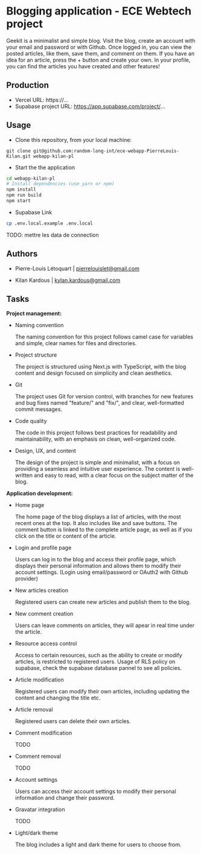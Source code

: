 # Blogging application - ECE Webtech project

Geekit is a minimalist and simple blog. Visit the blog, create an account with your email and password or with Github. Once logged in, you can view the posted articles, like them, save them, and comment on them. If you have an idea for an article, press the + button and create your own. In your profile, you can find the articles you have created and other features!

## Production 

- Vercel URL: https://...
- Supabase project URL: https://app.supabase.com/project/...

## Usage

- Clone this repository, from your local machine:

```
git clone git@github.com:random-long-int/ece-webapp-PierreLouis-Kilan.git webapp-kilan-pl
```

- Start the the application

```bash
cd webapp-kilan-pl
# Install dependencies (use yarn or npm)
npm install
npm run build
npm start
```

- Supabase Link

```bash
cp .env.local.example .env.local
```

TODO: mettre les data de connection

## Authors

- Pierre-Louis Létoquart | pierrelouislet@gmail.com

- Kilan Kardous | kylan.kardous@gmail.com

## Tasks

**Project management:**

- Naming convention   

    The naming convention for this project follows camel case for variables and simple, clear names for files and directories.

- Project structure   

    The project is structured using Next.js with TypeScript, with the blog content and design focused on simplicity and clean aesthetics.

- Git   

    The project uses Git for version control, with branches for new features and bug fixes named "feature/" and "fix/", and clear, well-formatted commit messages.

- Code quality   

    The code in this project follows best practices for readability and maintainability, with an emphasis on clean, well-organized code.

- Design, UX, and content   

    The design of the project is simple and minimalist, with a focus on providing a seamless and intuitive user experience. The content is well-written and easy to read, with a clear focus on the subject matter of the blog.

**Application development:**

- Home page

    The home page of the blog displays a list of articles, with the most recent ones at the top. It also includes like and save buttons. The comment button is linked to the complete article page, as well as if you click on the title or content of the article.

- Login and profile page

    Users can log in to the blog and access their profile page, which displays their personal information and allows them to modify their account settings. (Login using email/password or OAuth2 with Github provider)

- New articles creation

    Registered users can create new articles and publish them to the blog.

- New comment creation

    Users can leave comments on articles, they will apear in real time under the article.

- Resource access control

    Access to certain resources, such as the ability to create or modify articles, is restricted to registered users. Usage of RLS policy on supabase, check the supabase database pannel to see all policies.

- Article modification

    Registered users can modify their own articles, including updating the content and changing the title etc.

- Article removal

    Registered users can delete their own articles.

- Comment modification

    TODO

- Comment removal

    TODO

- Account settings

    Users can access their account settings to modify their personal information and change their password.

- Gravatar integration

    TODO

- Light/dark theme

    The blog includes a light and dark theme for users to choose from.

